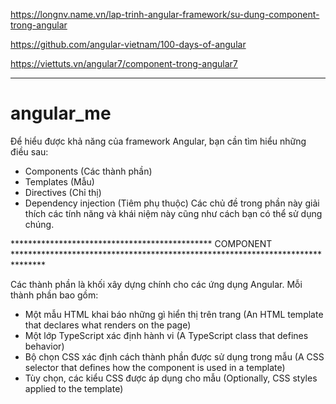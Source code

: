 https://longnv.name.vn/lap-trinh-angular-framework/su-dung-component-trong-angular

https://github.com/angular-vietnam/100-days-of-angular

https://viettuts.vn/angular7/component-trong-angular7

*****************************************************************************************************************************************
# angular_me
Để hiểu được khả năng của framework Angular, bạn cần tìm hiểu những điều sau:
  + Components (Các thành phần)
  + Templates (Mẫu)
  + Directives (Chỉ thị)
  + Dependency injection (Tiêm phụ thuộc)
Các chủ đề trong phần này giải thích các tính năng và khái niệm này cũng như cách bạn có thể sử dụng chúng.

********************************************** COMPONENT *******************************************************************************

Các thành phần là khối xây dựng chính cho các ứng dụng Angular. Mỗi thành phần bao gồm:

  + Một mẫu HTML khai báo những gì hiển thị trên trang (An HTML template that declares what renders on the page)
  + Một lớp TypeScript xác định hành vi (A TypeScript class that defines behavior)
  + Bộ chọn CSS xác định cách thành phần được sử dụng trong mẫu (A CSS selector that defines how the component is used in a template)
  + Tùy chọn, các kiểu CSS được áp dụng cho mẫu (Optionally, CSS styles applied to the template)
  
   
  
  
  
  
